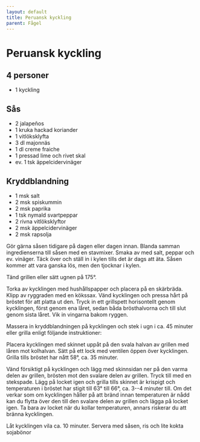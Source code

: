 ```yaml
---
layout: default
title: Peruansk kyckling
parent: Fågel
---
```

# Peruansk kyckling

## 4 personer


-   1 kyckling

## Sås

-   2 jalapeños
-   1 kruka hackad koriander
-   1 vitlöksklyfta
-   3 dl majonnäs
-   1 dl creme fraiche
-   1 pressad lime och rivet skal
-   ev. 1 tsk äppelcidervinäger

## Kryddblandning

-   1 msk salt
-   2 msk spiskummin
-   2 msk paprika
-   1 tsk nymald svartpeppar
-   2 rivna vitlöksklyftor
-   2 msk äppelcidervinäger
-   2 msk rapsolja


Gör gärna såsen tidigare på dagen eller dagen innan. Blanda samman ingredienserna till
såsen med en stavmixer. Smaka av med salt, peppar och ev. vinäger. Täck över och ställ in
i kylen tills det är dags att äta. Såsen kommer att vara ganska lös, men den tjocknar i
kylen.

Tänd grillen eller sätt ugnen på 175°.

Torka av kycklingen med hushållspapper och placera på en skärbräda. Klipp av ryggraden med
en kökssax. Vänd kycklingen och pressa hårt på bröstet för att platta ut den. Tryck in ett
grillspett horisontellt genom kycklingen, först genom ena låret, sedan båda brösthalvorna
och till slut genom sista låret. Vik in vingarna bakom ryggen.

Massera in kryddblandningen på kycklingen och stek i ugn i ca. 45 minuter eller grilla
enligt följande instruktioner:

Placera kycklingen med skinnet uppåt på den svala halvan av grillen med låren mot
kolhalvan. Sätt på ett lock med ventilen öppen över kycklingen. Grilla tills bröstet har
nått 58°, ca. 35 minuter.

Vänd försiktigt på kycklingen och lägg med skinnsidan ner på den varma delen av grillen,
brösten mot den svalare delen av grillen. Tryck till med en stekspade. Lägg på locket igen
och grilla tills skinnet är krispigt och temperaturen i bröstet har stigit till 63° till
66°, ca. 3--4 minuter till. Om det verkar som om kycklingen håller på att bränd innan
temperaturen är nådd kan du flytta över den till den svalare delen av grillen och lägga på
locket igen. Ta bara av locket när du kollar temperaturen, annars riskerar du att bränna
kycklingen.

Låt kycklingen vila ca. 10 minuter. Servera med såsen, ris och lite kokta sojabönor
